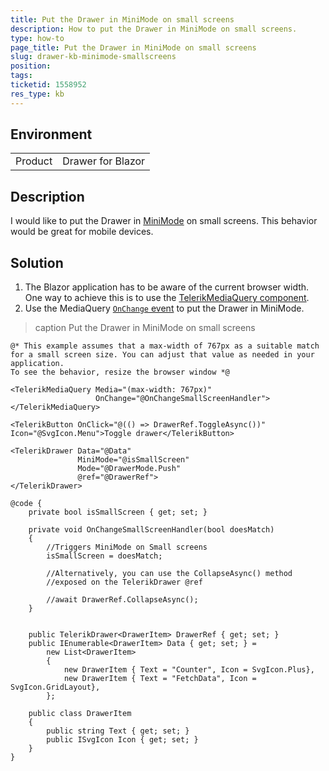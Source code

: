 ```yaml
---
title: Put the Drawer in MiniMode on small screens
description: How to put the Drawer in MiniMode on small screens.
type: how-to
page_title: Put the Drawer in MiniMode on small screens
slug: drawer-kb-minimode-smallscreens
position:
tags:
ticketid: 1558952
res_type: kb
---
```


## Environment
<table>
	<tbody>
		<tr>
			<td>Product</td>
			<td>Drawer for Blazor</td>
		</tr>
	</tbody>
</table>


## Description

I would like to put the Drawer in [MiniMode](slug:drawer-mini-mode) on small screens. This behavior would be great for mobile devices. 


## Solution

1. The Blazor application has to be aware of the current browser width. One way to achieve this is to use the [TelerikMediaQuery component](slug:mediaquery-overview).
2. Use the MediaQuery [`OnChange` event](slug:mediaquery-events) to put the Drawer in MiniMode.

>caption Put the Drawer in MiniMode on small screens

````RAZOR
@* This example assumes that a max-width of 767px as a suitable match for a small screen size. You can adjust that value as needed in your application.
To see the behavior, resize the browser window *@

<TelerikMediaQuery Media="(max-width: 767px)" 
                   OnChange="@OnChangeSmallScreenHandler">
</TelerikMediaQuery>

<TelerikButton OnClick="@(() => DrawerRef.ToggleAsync())" Icon="@SvgIcon.Menu">Toggle drawer</TelerikButton>

<TelerikDrawer Data="@Data"
               MiniMode="@isSmallScreen"
               Mode="@DrawerMode.Push"
               @ref="@DrawerRef">
</TelerikDrawer>

@code {
    private bool isSmallScreen { get; set; }

    private void OnChangeSmallScreenHandler(bool doesMatch)
    {
        //Triggers MiniMode on Small screens
        isSmallScreen = doesMatch;

        //Alternatively, you can use the CollapseAsync() method
        //exposed on the TelerikDrawer @ref

        //await DrawerRef.CollapseAsync();
    }


    public TelerikDrawer<DrawerItem> DrawerRef { get; set; }
    public IEnumerable<DrawerItem> Data { get; set; } =
        new List<DrawerItem>
        {
            new DrawerItem { Text = "Counter", Icon = SvgIcon.Plus},
            new DrawerItem { Text = "FetchData", Icon = SvgIcon.GridLayout},
        };

    public class DrawerItem
    {
        public string Text { get; set; }
        public ISvgIcon Icon { get; set; }
    }
}
````

